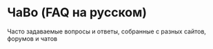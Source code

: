 # ЧаВо (FAQ на русском)

Часто задаваемые вопросы и ответы, собранные с разных сайтов, форумов и чатов
